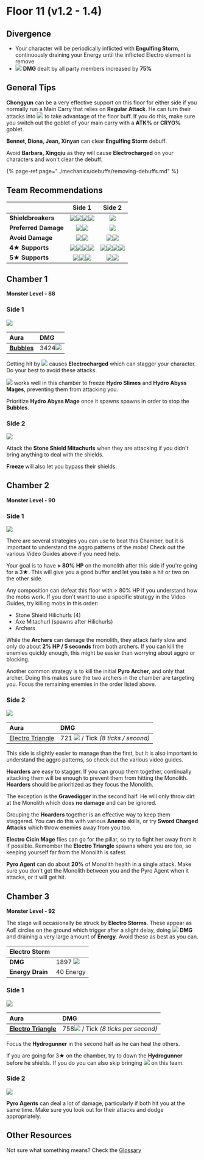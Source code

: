 # Floor 11 \(v1.2 - 1.4\)

## Divergence

* Your character will be periodically inflicted with **Engulfing Storm**, continuously draining your Energy until the inflicted Electro element is remove
* ![](../.gitbook/assets/cryo_small.png) **DMG** dealt by all party members increased by **75%**

## General Tips

**Chongyun** can be a very effective support on this floor for either side if you normally run a Main Carry that relies on **Regular Attack**. He can turn their attacks into ![](../.gitbook/assets/cryo_small.png) to take advantage of the floor buff. If you do this, make sure you switch out the goblet of your main carry with a **ATK%** or **CRYO%** goblet.

**Bennet, Diona, Jean, Xinyan** can clear **Engulfing Storm** debuff.

Avoid **Barbara, Xingqiu** as they will cause **Electrocharged** on your characters and won't clear the debuff.

{% page-ref page="../mechanics/debuffs/removing-debuffs.md" %}

## Team Recommendations

|  | Side 1 | Side 2 |
| :--- | :---: | :---: |
| **Shieldbreakers** | ![](../.gitbook/assets/pyro_small.png)![](../.gitbook/assets/cryo_small.png)![](../.gitbook/assets/electro_small.png)![](../.gitbook/assets/geo_small.png) | ![](../.gitbook/assets/geo_small.png) |
| **Preferred Damage** | ![](../.gitbook/assets/pyro_small.png)![](../.gitbook/assets/cryo_small.png) | ![](../.gitbook/assets/physical_small.png) |
| **Avoid Damage** | ![](../.gitbook/assets/hydro_small.png)![](../.gitbook/assets/electro_small.png) | ![](../.gitbook/assets/pyro_small.png)![](../.gitbook/assets/electro_small.png) |
| **4**★ **Supports** | ![](../.gitbook/assets/ui_avataricon_bennett.png)![](../.gitbook/assets/ui_avataricon_chongyun.png)![](../.gitbook/assets/ui_avataricon_diona.png)![](../.gitbook/assets/ui_avataricon_kaeya.png) | ![](../.gitbook/assets/ui_avataricon_bennett.png)![](../.gitbook/assets/ui_avataricon_chongyun.png)![](../.gitbook/assets/ui_avataricon_diona.png)![](../.gitbook/assets/ui_avataricon_xinyan.png) |
| **5**★ **Supports** | ![](../.gitbook/assets/ui_avataricon_aether.png)![](../.gitbook/assets/ui_avataricon_lumine.png)![](../.gitbook/assets/ui_avataricon_venti.png) | ![](../.gitbook/assets/ui_avataricon_jean.png)![](../.gitbook/assets/ui_avataricon_venti.png) |

## Chamber 1

**Monster Level - 88**

### Side 1

![](../.gitbook/assets/11-1-1.png)

| Aura | DMG |
| :--- | :--- |
| [**Bubbles**](../mechanics/auras/mist-bubble.md) | 3424![](../.gitbook/assets/hydro_small.png) |

Getting hit by ![](../.gitbook/assets/hydro_small.png) causes **Electrocharged** which can stagger your character. Do your best to avoid these attacks.

![](../.gitbook/assets/cryo_small.png) works well in this chamber to freeze **Hydro Slimes** and **Hydro Abyss Mages**, preventing them from attacking you.

Prioritize **Hydro Abyss Mage** once it spawns spawns in order to stop the **Bubbles**.

### Side 2

![](../.gitbook/assets/11-1-2.png)

Attack the **Stone Shield Mitachurls** when they are attacking if you didn't bring anything to deal with the shields.

**Freeze** will also let you bypass their shields.

## **Chamber 2**

**Monster Level - 90**

### Side 1

![](../.gitbook/assets/11-2-1.png)

There are several strategies you can use to beat this Chamber, but it is important to understand the aggro patterns of the mobs! Check out the various Video Guides above if you need help.

Your goal is to have **&gt; 80%** **HP** on the monolith after this side if you're going for a 3★. This will give you a good buffer and let you take a hit or two on the other side.

Any composition can defeat this floor with &gt; 80% HP if you understand how the mobs work. If you don't want to use a specific strategy in the Video Guides, try killing mobs in this order:

* Stone Shield Hilichurls \(4\)
* Axe Mitachurl \(spawns after Hilichurls\)
* Archers

While the **Archers** can damage the monolith, they attack fairly slow and only do about **2% HP / 5 seconds** from both archers. If you can kill the enemies quickly enough, this might be easier than worrying about aggro or blocking.

Another common strategy is to kill the initial **Pyro Archer**, and only that archer. Doing this makes sure the two archers in the chamber are targeting you. Focus the remaining enemies in the order listed above.

### Side 2

![](../.gitbook/assets/11-2-2.png)

| Aura | DMG |
| :--- | :--- |
| [Electro Triangle](../mechanics/auras/lightning-stake.md) | 721 ![](../.gitbook/assets/electro_small.png) / Tick _\(8 ticks / second\)_ |

This side is slightly easier to manage than the first, but it is also important to understand the aggro patterns, so check out the various video guides.

**Hoarders** are easy to stagger. If you can group them together, continually attacking them will be enough to prevent them from hitting the Monolith. **Hoarders** should be prioritized as they focus the Monolith.

The exception is the **Gravedigger** in the second half. He will only throw dirt at the Monolith which does **no damage** and can be ignored.

Grouping the **Hoarders** together is an effective way to keep them staggered. You can do this with various **Anemo** skills, or try **Sword Charged Attacks** which throw enemies away from you too.

**Electro Cicin Mage** flies can go for the pillar, so try to fight her away from it if possible. Remember the **Electro Triangle** spawns where you are too, so keeping yourself far from the Monolith is safest.

**Pyro Agent** can do about **20%** of Monolith health in a single attack. Make sure you don't get the Monolith between you and the Pyro Agent when it attacks, or it will get hit.

## **Chamber 3**

**Monster Level - 92**

The stage will occasionally be struck by **Electro Storms**. These appear as AoE circles on the ground which trigger after a slight delay, doing ![](../.gitbook/assets/electro_small.png) **DMG** and draining a very large amount of **Energy**. Avoid these as best as you can.

| Electro Storm |  |
| :--- | :--- |
| **DMG** | 1897 ![](../.gitbook/assets/electro_small.png)  |
| **Energy Drain** | 40 Energy |

### Side 1

![](../.gitbook/assets/11-3-1.png)

| Aura | DMG |
| :--- | :--- |
| [**Electro Triangle**](../mechanics/auras/lightning-stake.md) | 758![](../.gitbook/assets/electro_small.png) / Tick _\(8 ticks per second\)_ |

Focus the **Hydrogunner** in the second half as he can heal the others.

If you are going for 3★ on the chamber, try to down the **Hydrogunner** before he shields. If you do you can also skip bringing ![](../.gitbook/assets/electro_small.png) on this team.

### Side 2

![](../.gitbook/assets/11-3-2.png)

**Pyro Agents** can deal a lot of damage, particularly if both hit you at the same time. Make sure you look out for their attacks and dodge appropriately.

## Other Resources

Not sure what something means? Check the [Glossary](../floors/glossary.md)

